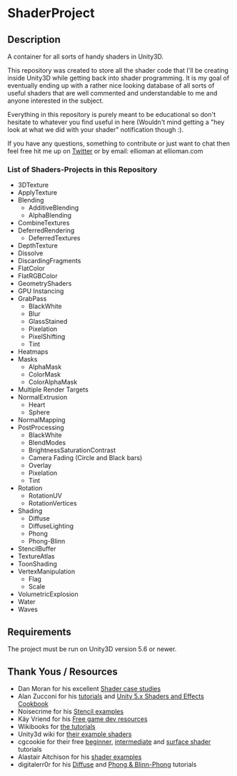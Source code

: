 # ShaderProject

## Description ##
A container for all sorts of handy shaders in Unity3D.

This repository was created to store all the shader code that I'll be creating inside Unity3D while getting back into shader programming. It is my goal of eventually ending up with a rather nice looking database of all sorts of useful shaders that are well commented and understandable to me and anyone interested in the subject.

Everything in this repository is purely meant to be educational so don't hesitate to whatever you find useful in here (Wouldn't mind getting a "hey look at what we did with your shader" notification though :).

If you have any questions, something to contribute or just want to chat then feel free hit me up on  [Twitter](https://twitter.com/ellioman) or by email: ellioman at ellioman.com 

### List of Shaders-Projects in this Repository ###

* 3DTexture
* ApplyTexture
* Blending
	* AdditiveBlending
	* AlphaBlending
* CombineTextures
* DeferredRendering
	* DeferredTextures
* DepthTexture
* Dissolve
* DiscardingFragments
* FlatColor
* FlatRGBColor
* GeometryShaders
* GPU Instancing
* GrabPass
	* BlackWhite
	* Blur
	* GlassStained
	* Pixelation
	* PixelShifting
	* Tint
* Heatmaps
* Masks
	* AlphaMask
	* ColorMask
	* ColorAlphaMask
* Multiple Render Targets
* NormalExtrusion
	* Heart
	* Sphere
* NormalMapping
* PostProcessing
	* BlackWhite
	* BlendModes
	* BrightnessSaturationContrast
	* Camera Fading (Circle and Black bars)
	* Overlay
	* Pixelation
	* Tint
* Rotation
	* RotationUV
	* RotationVertices
* Shading
	* Diffuse
	* DiffuseLighting
	* Phong
	* Phong-Blinn
* StencilBuffer
* TextureAtlas
* ToonShading
* VertexManipulation
	* Flag
	* Scale
* VolumetricExplosion
* Water
* Waves

## Requirements ##
The project must be run on Unity3D version 5.6 or newer.

## Thank Yous / Resources ##

* Dan Moran for his excellent [Shader case studies](https://www.youtube.com/channel/UCEklP9iLcpExB8vp_fWQseg)
* Alan Zucconi for his [tutorials](http://www.alanzucconi.com/) and [Unity 5.x Shaders and Effects Cookbook](http://www.amazon.com/gp/product/B019ZNWJ5G?psc=1&redirect=true&ref_=oh_aui_d_detailpage_o00_)
* Noisecrime for his [Stencil examples](http://forum.unity3d.com/threads/unity-4-2-stencils-for-portal-rendering.191890/)
* Käy Vriend for his [Free game dev resources](http://kay-vriend.blogspot.dk/2012/09/medieval-stonework.html)
* Wikibooks for [the tutorials](https://en.wikibooks.org/wiki/Cg_Programming/Unity)
* Unity3d wiki for [their example shaders](http://wiki.unity3d.com/index.php/Shaders)
* cgcookie for their free [beginner](https://cgcookie.com/archive/noob-to-pro-shader-writing-for-unity-4-beginner/), [intermediate](https://cgcookie.com/archive/noob-to-pro-shader-writing-for-unity-4-intermediate/) and [surface shader](https://cgcookie.com/archive/introduction-to-surface-shaders-in-unity/) tutorials
* Alastair Aitchison for his [shader examples](https://alastaira.wordpress.com/)
* digitalerr0r for his [Diffuse](https://digitalerr0r.wordpress.com/2015/09/18/unity-5-shader-programming-2-diffuse-light/) and [Phong & Blinn-Phong](https://digitalerr0r.wordpress.com/2015/10/26/unity-5-shader-programming-3-specular-light/) tutorials